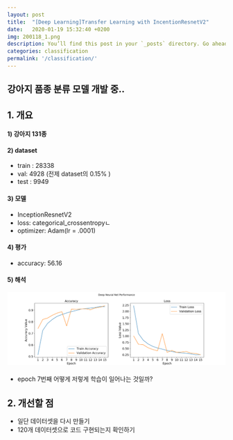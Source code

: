 ```yaml
---
layout: post
title:  "[Deep Learning]Transfer Learning with IncentionResnetV2"
date:   2020-01-19 15:32:40 +0200
img: 200118_1.png
description: You’ll find this post in your `_posts` directory. Go ahead and edit it and re-build the site to see your changes.
categories: classification
permalink: '/classification/'
---
```

## 강아지 품종 분류 모델 개발 중.. 

##  1. 개요

#### 1) 강아지 131종

#### 2) dataset

- train :  28338 
- val: 4928 (전제 dataset의 0.15% )
- test : 9949

#### 3) 모델

- InceptionResnetV2
- loss: categorical_crossentropyㄴ
- optimizer: Adam(lr = .0001)

#### 4) 평가

- accuracy: 56.16

  

#### 5) 해석

#### ![200118_1](images/200118_1.png)

- epoch 7번째 어떻게 저렇게 학습이 일어나는 것일까?

## 2. 개선할 점

- 일단 데이터셋을 다시 만들기
- 120개 데이터셋으로 코드 구현되는지 확인하기